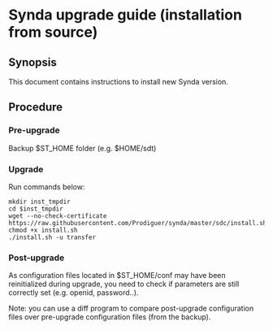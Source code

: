 # Synda upgrade guide (installation from source)

## Synopsis

This document contains instructions to install new Synda version.

## Procedure

### Pre-upgrade

Backup $ST_HOME folder (e.g. $HOME/sdt)

### Upgrade

Run commands below:

    mkdir inst_tmpdir
    cd $inst_tmpdir
    wget --no-check-certificate https://raw.githubusercontent.com/Prodiguer/synda/master/sdc/install.sh
    chmod +x install.sh
    ./install.sh -u transfer

### Post-upgrade

As configuration files located in $ST_HOME/conf may have been reinitialized
during upgrade, you need to check if parameters are still correctly set (e.g.
openid, password..).

Note: you can use a diff program to compare post-upgrade configuration files
over pre-upgrade configuration files (from the backup).
